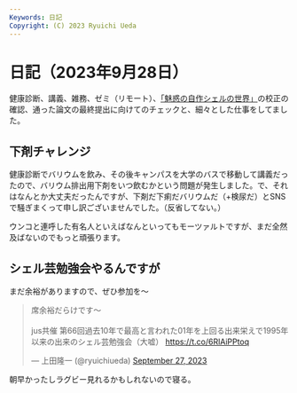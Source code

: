 ```yaml
---
Keywords: 日記
Copyright: (C) 2023 Ryuichi Ueda
---
```


# 日記（2023年9月28日）

健康診断、講義、雑務、ゼミ（リモート）、[「魅惑の自作シェルの世界」](/?page=sd_rusty_bash)の校正の確認、通った論文の最終提出に向けてのチェックと、細々とした仕事をしてました。

## 下剤チャレンジ

健康診断でバリウムを飲み、その後キャンパスを大学のバスで移動して講義だったので、バリウム排出用下剤をいつ飲むかという問題が発生しました。で、それはなんとか大丈夫だったんですが、下剤だ下痢だバリウムだ（+検尿だ）とSNSで騒ぎまくって申し訳ございませんでした。（反省してない。）

ウンコと連呼した有名人といえばなんといってもモーツァルトですが、まだ全然及ばないのでもっと頑張ります。


## シェル芸勉強会やるんですが

まだ余裕がありますので、ぜひ参加を〜

<blockquote class="twitter-tweet"><p lang="ja" dir="ltr">席余裕だらけです～<br><br>jus共催 第66回過去10年で最高と言われた01年を上回る出来栄えで1995年以来の出来のシェル芸勉強会（大嘘） <a href="https://t.co/6RlAiPPtoq">https://t.co/6RlAiPPtoq</a></p>&mdash; 上田隆一 (@ryuichiueda) <a href="https://twitter.com/ryuichiueda/status/1707162264976117812?ref_src=twsrc%5Etfw">September 27, 2023</a></blockquote> <script async src="https://platform.twitter.com/widgets.js" charset="utf-8"></script>

朝早かったしラグビー見れるかもしれないので寝る。
